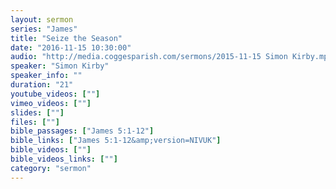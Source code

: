 ```yaml
---
layout: sermon
series: "James"
title: "Seize the Season"
date: "2016-11-15 10:30:00"
audio: "http://media.coggesparish.com/sermons/2015-11-15 Simon Kirby.mp3"
speaker: "Simon Kirby"
speaker_info: ""
duration: "21"
youtube_videos: [""]
vimeo_videos: [""]
slides: [""]
files: [""]
bible_passages: ["James 5:1-12"]
bible_links: ["James 5:1-12&amp;version=NIVUK"]
bible_videos: [""]
bible_videos_links: [""]
category: "sermon"
---
```

